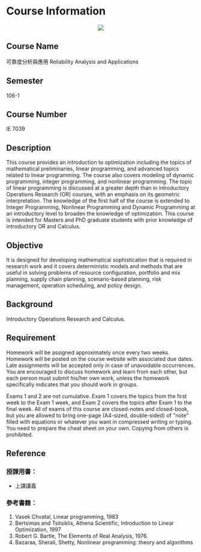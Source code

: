 # Course Information

<p align="center">
  <img src="https://i.imgur.com/M81wqBW.png">
</p>

## Course Name

可靠度分析與應用
Reliability Analysis and Applications

## Semester

106-1

## Course Number

IE 7039

## Description

This course provides an introduction to optimization including the topics of mathematical preliminaries, linear programming, and advanced topics related to linear programming. The course also covers modeling of dynamic programming, integer programming, and nonlinear programming. The topic of linear programming is discussed at a greater depth than in introductory Operations Research (OR) courses, with an emphasis on its geometric interpretation. The knowledge of the first half of the course is extended to Integer Programming, Nonlinear Programming and Dynamic Programming at an introductory level to broaden the knowledge of optimization. This course is intended for Masters and PhD graduate students with prior knowledge of introductory OR and Calculus.

## Objective

It is designed for developing mathematical sophistication that is required in research work and it covers deterministic models and methods that are useful in solving problems of resource configuration, portfolio and mix planning, supply chain planning, scenario-based planning, risk management, operation scheduling, and policy design.

## Background

Introductory Operations Research and Calculus.

## Requirement

Homework will be assigned approximately once every two weeks. Homework will be posted on the course website with associated due dates. Late assignments will be accepted only in case of unavoidable occurrences. You are encouraged to discuss homework and learn from each other, but each person must submit his/her own work, unless the homework specifically indicates that you should work in groups.

Exams 1 and 2 are not cumulative. Exam 1 covers the topics from the first week to the Exam 1 week, and Exam 2 covers the topics after Exam 1 to the final week. All of exams of this course are closed-notes and closed-book, but you are allowed to bring one-page (A4-sized, double-sided) of "note" filled with equations or whatever you want in compressed writing or typing. You need to prepare the cheat sheet on your own. Copying from others is prohibited.

## Reference

### 授課用書：

- 上課講義

### 參考書籍： 

1. Vasek Chvatal, Linear programming, 1983
2. Bertsimas and Tsitsiklis, Athena Scientific, Introduction to Linear Optimization, 1997
3. Robert G. Bartle, The Elements of Real Analysis, 1976.
4. Bazaraa, Sherali, Shetty, Nonlinear programming: theory and algorithms

